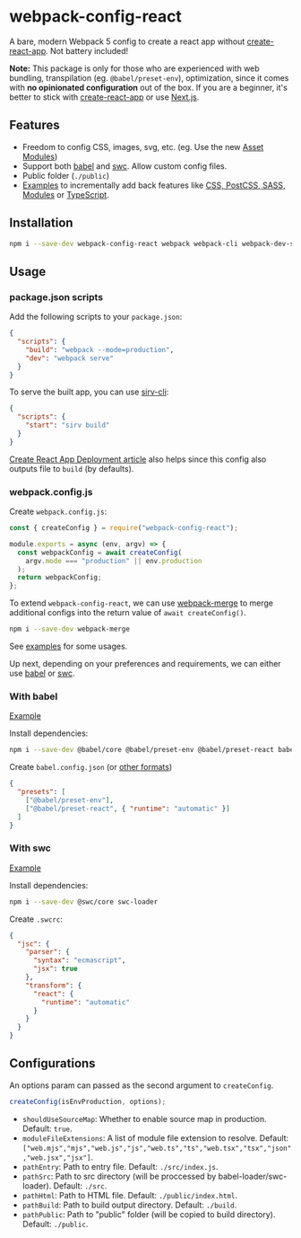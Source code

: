 # webpack-config-react

A bare, modern Webpack 5 config to create a react app without [create-react-app](https://github.com/facebook/create-react-app). Not battery included!

**Note:** This package is only for those who are experienced with web bundling, transpilation (eg. `@babel/preset-env`), optimization, since it comes with **no opinionated configuration** out of the box. If you are a beginner, it's better to stick with [create-react-app](https://github.com/facebook/create-react-app) or use [Next.js](https://nextjs.org/).

## Features

- Freedom to config CSS, images, svg, etc. (eg. Use the new [Asset Modules](https://webpack.js.org/guides/asset-modules/))
- Support both [babel](https://babeljs.io/) and [swc](https://swc.rs/). Allow custom config files.
- Public folder (`./public`)
- [Examples](./examples) to incrementally add back features like [CSS, PostCSS, SASS, Modules](./examples/css-postcss-sass) or [TypeScript](./examples/typescript).

## Installation

```bash
npm i --save-dev webpack-config-react webpack webpack-cli webpack-dev-server
```

## Usage

### package.json scripts

Add the following scripts to your `package.json`:

```json
{
  "scripts": {
    "build": "webpack --mode=production",
    "dev": "webpack serve"
  }
}
```

To serve the built app, you can use [sirv-cli](https://www.npmjs.com/package/sirv-cli):

```json
{
  "scripts": {
    "start": "sirv build"
  }
}
```

[Create React App Deployment article](https://create-react-app.dev/docs/deployment) also helps since this config also outputs file to `build` (by defaults).

### webpack.config.js

Create `webpack.config.js`:

```js
const { createConfig } = require("webpack-config-react");

module.exports = async (env, argv) => {
  const webpackConfig = await createConfig(
    argv.mode === "production" || env.production
  );
  return webpackConfig;
};
```

To extend `webpack-config-react`, we can use [webpack-merge](https://github.com/survivejs/webpack-merge) to merge additional configs into the return value of `await createConfig()`.

```bash
npm i --save-dev webpack-merge
```

See [examples](examples) for some usages.

Up next, depending on your preferences and requirements, we can either use [babel](https://babeljs.io/) or [swc](https://swc.rs/).

### With babel

[Example](./examples/simple)

Install dependencies:

```bash
npm i --save-dev @babel/core @babel/preset-env @babel/preset-react babel-loader
```

Create `babel.config.json` (or [other formats](https://babeljs.io/docs/en/config-files#configuration-file-types))

```json
{
  "presets": [
    ["@babel/preset-env"],
    ["@babel/preset-react", { "runtime": "automatic" }]
  ]
}
```

### With swc

[Example](./examples/swc)

Install dependencies:

```bash
npm i --save-dev @swc/core swc-loader
```

Create `.swcrc`:

```json
{
  "jsc": {
    "parser": {
      "syntax": "ecmascript",
      "jsx": true
    },
    "transform": {
      "react": {
        "runtime": "automatic"
      }
    }
  }
}
```

## Configurations

An options param can passed as the second argument to `createConfig`.

```js
createConfig(isEnvProduction, options);
```

- `shouldUseSourceMap`: Whether to enable source map in production. Default: `true`.
- `moduleFileExtensions`: A list of module file extension to resolve. Default: `["web.mjs","mjs","web.js","js","web.ts","ts","web.tsx","tsx","json","web.jsx","jsx"]`.
- `pathEntry`: Path to entry file. Default: `./src/index.js`.
- `pathSrc`: Path to src directory (will be proccessed by babel-loader/swc-loader). Default: `./src`.
- `pathHtml`: Path to HTML file. Default: `./public/index.html`.
- `pathBuild`: Path to build output directory. Default: `./build`.
- `pathPublic`: Path to "public" folder (will be copied to build directory). Default: `./public`.

